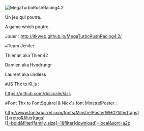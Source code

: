 ![MegaTurboRushRacing4.2](https://raw.github.com/ITKWeb/MegaTurboRushRacing4.2/master/images/logo-MegaTurboRushRacing4.2.png)


Un jeu qui poutre.

A game which poutre.

Jouer : http://itkweb.github.io/MegaTurboRushRacing4.2/

#Team
Jenifer

Thienan aka Thien42

Damien aka Hvedrungr

Laurent aka undless

#JS
Thx to Ki.js :

https://github.com/dciccale/ki.js

#Font
Thx to FontSquirrel & Nick's font MinstrelPoster :

http://www.fontsquirrel.com/fonts/MinstrelPosterWHG?filter[tags][]=retro&filter[tags][]=bold&filter[family_size]=1&filter[download]=local&sort=a2z

